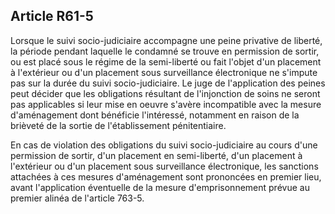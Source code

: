 Article R61-5
----
Lorsque le suivi socio-judiciaire accompagne une peine privative de liberté, la
période pendant laquelle le condamné se trouve en permission de sortir, ou est
placé sous le régime de la semi-liberté ou fait l'objet d'un placement à
l'extérieur ou d'un placement sous surveillance électronique ne s'impute pas sur
la durée du suivi socio-judiciaire. Le juge de l'application des peines peut
décider que les obligations résultant de l'injonction de soins ne seront pas
applicables si leur mise en oeuvre s'avère incompatible avec la mesure
d'aménagement dont bénéficie l'intéressé, notamment en raison de la brièveté de
la sortie de l'établissement pénitentiaire.

En cas de violation des obligations du suivi socio-judiciaire au cours d'une
permission de sortir, d'un placement en semi-liberté, d'un placement à
l'extérieur ou d'un placement sous surveillance électronique, les sanctions
attachées à ces mesures d'aménagement sont prononcées en premier lieu, avant
l'application éventuelle de la mesure d'emprisonnement prévue au premier alinéa
de l'article 763-5.
